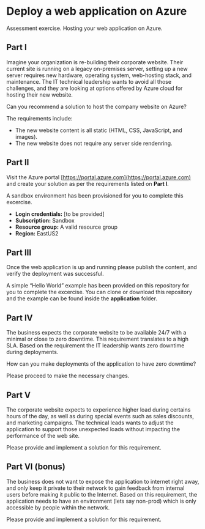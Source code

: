 # Deploy a web application on Azure
Assessment exercise. Hosting your web application on Azure.

## Part I
Imagine your organization is re-building their corporate website. Their current site is running on a legacy on-premises server, setting up a new server requires new hardware, operating system, web-hosting stack, and maintenance. The IT technical leadership wants to avoid all those challenges, and they are looking at options offered by Azure cloud for hosting their new website.

Can you recommend a solution to host the company website on Azure? 

The requirements include: 
- The new website content is all static (HTML, CSS, JavaScript, and images).
- The new website does not require any server side rendenring.

## Part II
Visit the Azure portal [https://portal.azure.com](https://portal.azure.com) and create your solution as per the requirements listed on **Part I**.

A sandbox environment has been provisioned for you to complete this excercise.
- **Login credentials:** [to be provided] 
- **Subscription:** Sandbox 
- **Resource group:** A valid resource group 
- **Region:** EastUS2 

## Part III
Once the web application is up and running please publish the content, and verify the deployment was successful.

A simple “Hello World” example has been provided on this repository for you to complete the excercise. You can clone or download this repository and the example can be found inside the **application** folder.

## Part IV
The business expects the corporate website to be available 24/7 with a minimal or close to zero downtime. This requirement translates to a high SLA. Based on the requirement the IT leadership wants zero downtime during deployments.

How can you make deployments of the application to have zero downtime? 

Please proceed to make the necessary changes.

## Part V
The corporate website expects to experience higher load during certains hours of the day, as well as during special events such as sales discounts, and marketing campaigns. The technical leads wants to adjust the application to support those unexpected loads without impacting the performance of the web site.

Please provide and implement a solution for this requirement.

## Part VI (bonus)
The business does not want to expose the application to internet right away, and only keep it private to their network to gain feedback from internal users before making it public to the Internet. Based on this requirement, the application needs to have an environment (lets say non-prod) which is only accessible by people within the network.

Please provide and implement a solution for this requirement.
